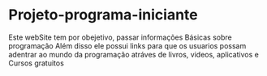 # Projeto-programa-iniciante

Este webSite tem por obejetivo, passar informações Básicas sobre programação
Além disso ele possui links para que os usuarios possam adentrar ao mundo da programação atráves de livros, videos, aplicativos e Cursos gratuitos
